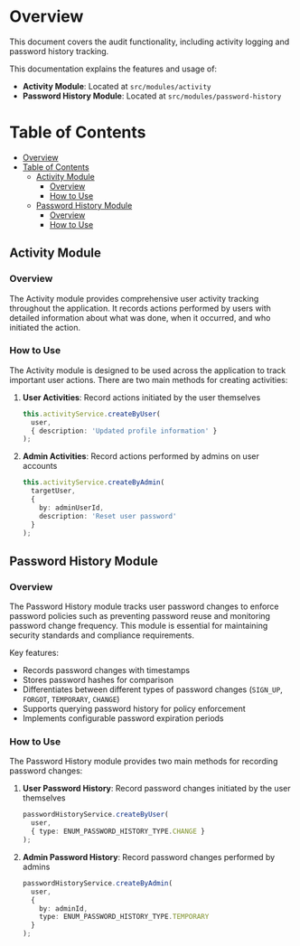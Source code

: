 # Overview

This document covers the audit functionality, including activity logging and password history tracking.

This documentation explains the features and usage of:
- **Activity Module**: Located at `src/modules/activity`
- **Password History Module**: Located at `src/modules/password-history`

# Table of Contents
- [Overview](#overview)
- [Table of Contents](#table-of-contents)
  - [Activity Module](#activity-module)
    - [Overview](#overview-1)
    - [How to Use](#how-to-use)
  - [Password History Module](#password-history-module)
    - [Overview](#overview-2)
    - [How to Use](#how-to-use-1)

## Activity Module

### Overview

The Activity module provides comprehensive user activity tracking throughout the application. It records actions performed by users with detailed information about what was done, when it occurred, and who initiated the action.

### How to Use

The Activity module is designed to be used across the application to track important user actions. There are two main methods for creating activities:

1. **User Activities**: Record actions initiated by the user themselves
   ```typescript
   this.activityService.createByUser(
     user,
     { description: 'Updated profile information' }
   );
   ```

2. **Admin Activities**: Record actions performed by admins on user accounts
   ```typescript
   this.activityService.createByAdmin(
     targetUser,
     { 
       by: adminUserId, 
       description: 'Reset user password' 
     }
   );
   ```


## Password History Module

### Overview

The Password History module tracks user password changes to enforce password policies such as preventing password reuse and monitoring password change frequency. This module is essential for maintaining security standards and compliance requirements.

Key features:
- Records password changes with timestamps
- Stores password hashes for comparison
- Differentiates between different types of password changes (`SIGN_UP`, `FORGOT`, `TEMPORARY`, `CHANGE`)
- Supports querying password history for policy enforcement
- Implements configurable password expiration periods

### How to Use

The Password History module provides two main methods for recording password changes:

1. **User Password History**: Record password changes initiated by the user themselves
   ```typescript
   passwordHistoryService.createByUser(
     user,
     { type: ENUM_PASSWORD_HISTORY_TYPE.CHANGE }
   );
   ```

2. **Admin Password History**: Record password changes performed by admins
   ```typescript
   passwordHistoryService.createByAdmin(
     user,
     { 
       by: adminId, 
       type: ENUM_PASSWORD_HISTORY_TYPE.TEMPORARY 
     }
   );
   ```
